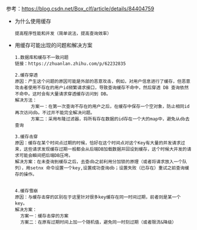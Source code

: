 参考：https://blog.csdn.net/Box_clf/article/details/84404759

- 为什么使用缓存

  ```
  提高程序性能和并发（简单说法，提高查询效率）
  ```

- 用缓存可能出现的问题和解决方案

  ```
  1.数据库和缓存不一致问题
  链接：https://zhuanlan.zhihu.com/p/62232835
  
  2.缓存穿透
  原因：产生这个问题的原因可能是外部的恶意攻击，例如，对用户信息进行了缓存，但恶意攻击者使用不存在的用户id频繁请求接口，导致查询缓存不命中，然后穿透 DB 查询依然不命中。这时会有大量请求穿透缓存访问到 DB。
  解决方法：
  		方案一：在第一次查询不存在的用户之后，在缓存中保存一个空对象，防止相同id再次访问db。不过并不能完全解决问题。
  		方案二：采用布隆过滤器，将所有存在数据的id存在一个大的map中，避免从db去查询
  		
  3.缓存击穿
  原因：缓存在某个时间点过期的时候，恰好在这个时间点对这个Key有大量的并发请求过来，这些请求发现缓存过期一般都会从后端DB加载数据并回设到缓存，这个时候大并发的请求可能会瞬间把后端DB压垮。
  解决方案：在未查询到缓存之后，去查db之前利用分加锁的原理（或者将请求放入一个队列），用setnx 命令设置一个key,设置成功查询db；设置失败（已存在）重试之前查询缓存的操作。
  
  	
  4.缓存雪崩
  原因：与缓存击穿的区别在于这里针对很多key缓存在同一时间过期，前者则是某一个key。
  解决方案：
  	方案一：缓存击穿的方案
  	方案二：在原有过期时间上加一个随机值，避免同一时刻过期（或者限流&降级）
  
  ```



